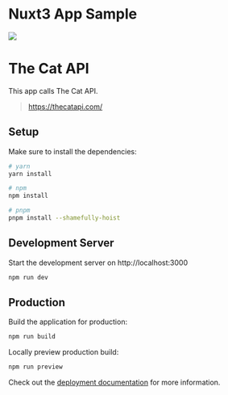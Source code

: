 # Nuxt3 App Sample

![](https://media.shodousercontents.com/task_images/983/cf5ead1a-bce9-4a43-a859-bf1e9064bc85.gif)

# The Cat API

This app calls The Cat API.

> https://thecatapi.com/

## Setup

Make sure to install the dependencies:

```bash
# yarn
yarn install

# npm
npm install

# pnpm
pnpm install --shamefully-hoist
```

## Development Server

Start the development server on http://localhost:3000

```bash
npm run dev
```

## Production

Build the application for production:

```bash
npm run build
```

Locally preview production build:

```bash
npm run preview
```

Check out the [deployment documentation](https://nuxt.com/docs/getting-started/deployment) for more information.
